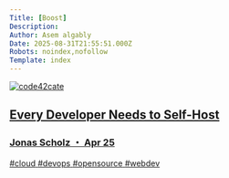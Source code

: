 ```yaml
---
Title: [Boost]
Description: 
Author: Asem algably
Date: 2025-08-31T21:55:51.000Z
Robots: noindex,nofollow
Template: index
---
```

<div class="ltag__link">
  <a href="/code42cate" class="ltag__link__link">
    <div class="ltag__link__pic">
      <img src="https://media2.dev.to/dynamic/image/width=800%2Cheight=%2Cfit=scale-down%2Cgravity=auto%2Cformat=auto/https%3A%2F%2Fdev-to-uploads.s3.amazonaws.com%2Fuploads%2Fuser%2Fprofile_image%2F461127%2F034233c4-ba6e-473c-8a8d-783831764a10.jpeg" alt="code42cate">
    </div>
  </a>
  <a href="https://dev.to/code42cate/every-developer-needs-to-self-host-43mm" class="ltag__link__link">
    <div class="ltag__link__content">
      <h2>Every Developer Needs to Self-Host</h2>
      <h3>Jonas Scholz ・ Apr 25</h3>
      <div class="ltag__link__taglist">
        <span class="ltag__link__tag">#cloud</span>
        <span class="ltag__link__tag">#devops</span>
        <span class="ltag__link__tag">#opensource</span>
        <span class="ltag__link__tag">#webdev</span>
      </div>
    </div>
  </a>
</div>


